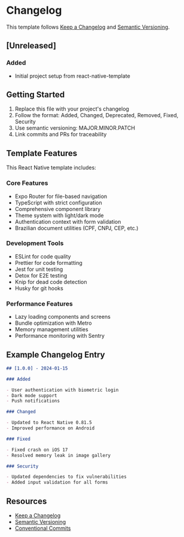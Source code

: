 # Changelog

This template follows [Keep a Changelog](https://keepachangelog.com/en/1.0.0/)
and [Semantic Versioning](https://semver.org/spec/v2.0.0.html).

## [Unreleased]

### Added

- Initial project setup from react-native-template

## Getting Started

1. Replace this file with your project's changelog
2. Follow the format: Added, Changed, Deprecated, Removed, Fixed, Security
3. Use semantic versioning: MAJOR.MINOR.PATCH
4. Link commits and PRs for traceability

## Template Features

This React Native template includes:

### Core Features

- Expo Router for file-based navigation
- TypeScript with strict configuration
- Comprehensive component library
- Theme system with light/dark mode
- Authentication context with form validation
- Brazilian document utilities (CPF, CNPJ, CEP, etc.)

### Development Tools

- ESLint for code quality
- Prettier for code formatting
- Jest for unit testing
- Detox for E2E testing
- Knip for dead code detection
- Husky for git hooks

### Performance Features

- Lazy loading components and screens
- Bundle optimization with Metro
- Memory management utilities
- Performance monitoring with Sentry

## Example Changelog Entry

```markdown
## [1.0.0] - 2024-01-15

### Added

- User authentication with biometric login
- Dark mode support
- Push notifications

### Changed

- Updated to React Native 0.81.5
- Improved performance on Android

### Fixed

- Fixed crash on iOS 17
- Resolved memory leak in image gallery

### Security

- Updated dependencies to fix vulnerabilities
- Added input validation for all forms
```

## Resources

- [Keep a Changelog](https://keepachangelog.com/en/1.0.0/)
- [Semantic Versioning](https://semver.org/spec/v2.0.0.html)
- [Conventional Commits](https://www.conventionalcommits.org/)
